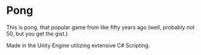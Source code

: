 # Pong

This is pong, that popular game from like fifty years ago (well, probably not 50, but you get the gist.)

Made in the Unity Engine utilizing extensive C# Scripting.
